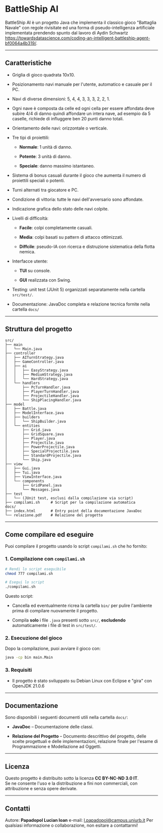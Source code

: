 # BattleShip AI

BattleShip AI è un progetto Java che implementa il classico gioco "Battaglia Navale" con regole rivisitate ed una forma di pseudo-intelligenza artificiale implementata prendendo spunto dal lavoro di Aydin Schwartz https://towardsdatascience.com/coding-an-intelligent-battleship-agent-bf0064a4b319/.  

---

## Caratteristiche

- Griglia di gioco quadrata 10x10.

- Posizionamento navi manuale per l'utente, automatico e casuale per il PC.

- Navi di diverse dimensioni: 5, 4, 4, 3, 3, 3, 2, 2, 1. 

- Ogni nave è composta da celle ed ogni cella per essere affondata deve subire 4/4 di danno quindi affondare un intera nave, ad esempio da 5 caselle, richiede di influggere ben 20 punti danno totali.

- Orientamento delle navi: orizzontale o verticale.

- Tre tipi di proiettili:
  
  - **Normale**: 1 unità di danno.
  
  - **Potente**: 3 unità di danno.
  
  - **Speciale**: danno massimo istantaneo.

- Sistema di bonus casuali durante il gioco che aumenta il numero di proiettili speciali o potenti.

- Turni alternati tra giocatore e PC.

- Condizione di vittoria: tutte le navi dell'avversario sono affondate.

- Indicazione grafica dello stato delle navi colpite.

- Livelli di difficoltà:
  
  - **Facile**: colpi completamente casuali.
  
  - **Media**: colpi basati su pattern di attacco ottimizzati.
  
  - **Diffcile**: pseudo-IA con ricerca e distruzione sistematica della flotta nemica.

- Interfacce utente:
  
  - **TUI** su console.
  
  - **GUI** realizzata con Swing.

- Testing: unit test (JUnit 5) organizzati separatamente nella cartella `src/test/`.

- Documentazione: JavaDoc completa e relazione tecnica fornite nella cartella `docs/`

---

## Struttura del progetto

```
src/
├── main
│   └── Main.java
├── controller
│   ├── AITurnStrategy.java
│   ├── GameController.java
│   ├── ai
│   │   ├── EasyStrategy.java
│   │   ├── MediumStrategy.java
│   │   └── HardStrategy.java
│   └── handlers
│       ├── PcTurnHandler.java
│       ├── PlayerTurnHandler.java
│       ├── ProjectileHandler.java
│       └── ShipPlacingHandler.java
├── model
│   ├── Battle.java
│   ├── ModelInterface.java
│   ├── builders
│   │   └── ShipBuilder.java
│   └── entities
│       ├── Grid.java
│       ├── GridSquare.java
│       ├── Player.java
│       ├── Projectile.java        
│       ├── PowerProjectile.java
│       ├── SpecialProjectile.java
│       ├── StandardProjectile.java
│       └── Ship.java
├── view
│   ├── Gui.java
│   ├── Tui.java
│   ├── ViewInterface.java
│   └── components
│       ├── GridPanel.java
│       └── Messages.java
├── test
│   └── (JUnit test, esclusi dalla compilazione via script)
├── compilami.sh     # Script per la compilazione automatica
docs/
├── index.html       # Entry point della documentazione JavaDoc
└── relazione.pdf    # Relazione del progetto
```

---

## Come compilare ed eseguire

Puoi compilare il progetto usando lo script `compilami.sh` che ho fornito:

### 1. Compilazione con `compilami.sh`

```bash
# Rendi lo script eseguibile
chmod 777 compilami.sh

# Esegui lo script
./compilami.sh
```

Questo script:

- Cancella ed eventualmente ricrea la cartella `bin/` per pulire l'ambiente prima di compilare nuovamente il progetto.

- Compila **solo** i file `.java` presenti sotto `src/`, **escludendo** automaticamente i file di test in `src/test/`.

### 2. Esecuzione del gioco

Dopo la compilazione, puoi avviare il gioco con:

```bash
java -cp bin main.Main
```

### 3. Requisiti

- Il progetto è stato sviluppato su Debian Linux con Eclipse  e "gira" con OpenJDK 21.0.6

---

## Documentazione

Sono disponibili i seguenti documenti utili nella cartella `docs/`:

- **JavaDoc** – Documentazione delle classi.

- **Relazione del Progetto** – Documento descrittivo del progetto, delle scelte progettuali e delle implementazioni, relazione finale per l'esame di Programmazione e Modellazione ad Oggetti.

---

## Licenza

Questo progetto è distribuito sotto la licenza **CC BY-NC-ND 3.0 IT**.  
Se ne consente l'uso e la distribuzione a fini non commerciali, con attribuzione e senza opere derivate.

---

## Contatti

Autore: **Papadopol Lucian Ioan** e-mail: l.papadopol@campus.uniurb.it 
Per qualsiasi informazione o collaborazione, non esitare a contattarmi!
